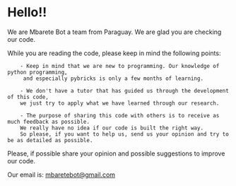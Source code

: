 
# Hello!!

We are Mbarete Bot a team from Paraguay. We are glad you are checking our code. 


While you are reading the code, please keep in mind the following points:

```
    - Keep in mind that we are new to programming. Our knowledge of python programming, 
     and especially pybricks is only a few months of learning.

    - We don't have a tutor that has guided us through the development of this code, 
    we just try to apply what we have learned through our research.

    - The purpose of sharing this code with others is to receive as much feedback as possible. 
    We really have no idea if our code is built the right way. 
    So please, if you want to help us, send us your opinion and try to be as detailed as possible.
 ```  




Please, if possible share your opinion and possible suggestions to improve our code.

Our email is: mbaretebot@gmail.com




